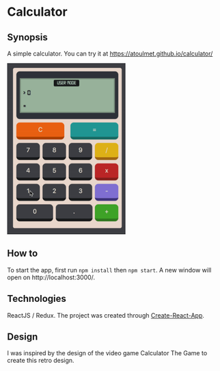 # Calculator

## Synopsis

A simple calculator. You can try it at https://atoulmet.github.io/calculator/

<img height="400" src="./img/calculator.gif">

## How to

To start the app, first run `npm install` then `npm start`. A new window will open on http://localhost:3000/.

## Technologies

ReactJS / Redux.
The project was created through <a href='https://github.com/facebook/create-react-app'> Create-React-App</a>.

## Design

I was inspired by the design of the video game Calculator The Game to create this retro design.
